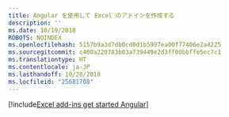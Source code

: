 ```yaml
---
title: Angular を使用して Excel のアドインを作成する
description: ''
ms.date: 10/19/2018
ROBOTS: NOINDEX
ms.openlocfilehash: 5157b9a3d7db0cd0d1b5997ea00f77406e2a4225
ms.sourcegitcommit: c400a220783b03a739449e2d3ff00bbffe5ec7c1
ms.translationtype: HT
ms.contentlocale: ja-JP
ms.lasthandoff: 10/20/2018
ms.locfileid: "25681708"
---
```

[!include[Excel add-ins get started Angular](../includes/file-get-started-excel-angular.md)]

